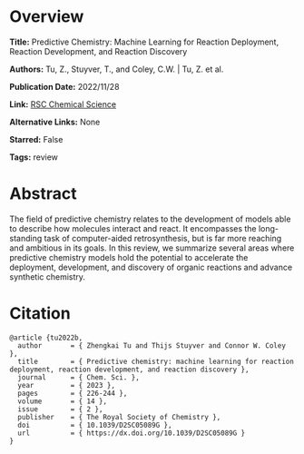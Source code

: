 # Overview
**Title:**
Predictive Chemistry: Machine Learning for Reaction Deployment, Reaction Development, and Reaction Discovery

**Authors:**
Tu, Z., Stuyver, T., and Coley, C.W. |
Tu, Z. et al.

**Publication Date:**
2022/11/28

**Link:**
[RSC Chemical Science](https://pubs.rsc.org/en/content/articlelanding/2023/sc/d2sc05089g)

**Alternative Links:**
None

**Starred:**
False

**Tags:**
review


# Abstract
The field of predictive chemistry relates to the development of models able to describe how molecules interact and react.
It encompasses the long-standing task of computer-aided retrosynthesis, but is far more reaching and ambitious in its goals.
In this review, we summarize several areas where predictive chemistry models hold the potential to accelerate the deployment, development, and discovery of organic reactions and advance synthetic chemistry.


# Citation
```
@article {tu2022b,
  author       = { Zhengkai Tu and Thijs Stuyver and Connor W. Coley },
  title        = { Predictive chemistry: machine learning for reaction deployment, reaction development, and reaction discovery },
  journal      = { Chem. Sci. },
  year         = { 2023 },
  pages        = { 226-244 },
  volume       = { 14 },
  issue        = { 2 },
  publisher    = { The Royal Society of Chemistry },
  doi          = { 10.1039/D2SC05089G },
  url          = { https://dx.doi.org/10.1039/D2SC05089G }
}
```
